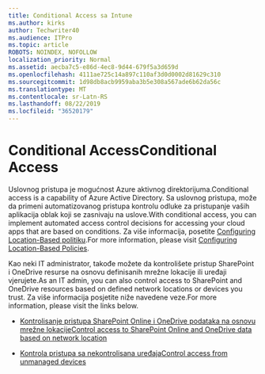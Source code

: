 ```yaml
---
title: Conditional Access sa Intune
ms.author: kirks
author: Techwriter40
ms.audience: ITPro
ms.topic: article
ROBOTS: NOINDEX, NOFOLLOW
localization_priority: Normal
ms.assetid: aecba7c5-e86d-4ec8-9d44-679f5a3d659d
ms.openlocfilehash: 4111ae725c14a897c110af3d0d0002d81629c310
ms.sourcegitcommit: 1d98db8acb9959aba3b5e308a567ade6b62da56c
ms.translationtype: MT
ms.contentlocale: sr-Latn-RS
ms.lasthandoff: 08/22/2019
ms.locfileid: "36520179"
---
```

# <a name="conditional-access"></a><span data-ttu-id="44e56-102">Conditional Access</span><span class="sxs-lookup"><span data-stu-id="44e56-102">Conditional Access</span></span>

<span data-ttu-id="44e56-103">Uslovnog pristupa je mogućnost Azure aktivnog direktorijuma.</span><span class="sxs-lookup"><span data-stu-id="44e56-103">Conditional access is a capability of Azure Active Directory.</span></span> <span data-ttu-id="44e56-104">Sa uslovnog pristupa, može da primeni automatizovanog pristupa kontrolu odluke za pristupanje vaših aplikacija oblak koji se zasnivaju na uslove.</span><span class="sxs-lookup"><span data-stu-id="44e56-104">With conditional access, you can implement automated access control decisions for accessing your cloud apps that are based on conditions.</span></span> <span data-ttu-id="44e56-105">Za više informacija, posetite [Configuring Location-Based politiku](https://docs.microsoft.com/azure/active-directory/conditional-access/overview).</span><span class="sxs-lookup"><span data-stu-id="44e56-105">For more information, please visit [Configuring Location-Based Policies](https://docs.microsoft.com/azure/active-directory/conditional-access/overview).</span></span>

<span data-ttu-id="44e56-106">Kao neki IT administrator, takođe možete da kontrolišete pristup SharePoint i OneDrive resurse na osnovu definisanih mrežne lokacije ili uređaji vjerujete.</span><span class="sxs-lookup"><span data-stu-id="44e56-106">As an IT admin, you can also control access to SharePoint and OneDrive resources based on defined network locations or devices you trust.</span></span> <span data-ttu-id="44e56-107">Za više informacija posjetite niže navedene veze.</span><span class="sxs-lookup"><span data-stu-id="44e56-107">For more information, please visit the links below.</span></span>

- [<span data-ttu-id="44e56-108">Kontrolisanje pristupa SharePoint Online i OneDrive podataka na osnovu mrežne lokacije</span><span class="sxs-lookup"><span data-stu-id="44e56-108">Control access to SharePoint Online and OneDrive data based on network location</span></span>](https://docs.microsoft.com/sharepoint/control-access-based-on-network-location)

- [<span data-ttu-id="44e56-109">Kontrola pristupa sa nekontrolisana uređaja</span><span class="sxs-lookup"><span data-stu-id="44e56-109">Control access from unmanaged devices</span></span>](https://docs.microsoft.com/sharepoint/control-access-from-unmanaged-devices)

